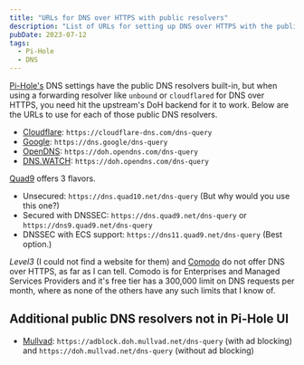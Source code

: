 ```yaml
---
title: "URLs for DNS over HTTPS with public resolvers"
description: "List of URLs for setting up DNS over HTTPS with the public DNS resolvers available in Pi-Hole."
pubDate: 2023-07-12
tags:
  - Pi-Hole
  - DNS
---
```


<a href="https://pi-hole.net" target="_blank">Pi-Hole's</a> DNS settings have the public DNS resolvers built-in, but when using a forwarding resolver like `unbound` or `cloudflared` for DNS over HTTPS, you need hit the upstream's DoH backend for it to work. Below are the URLs to use for each of those public DNS resolvers.

- <a href="https://developers.cloudflare.com/1.1.1.1/encryption/dns-over-https/make-api-requests" target="_blank">Cloudflare</a>: `https://cloudflare-dns.com/dns-query`
- <a href="https://developers.google.com/speed/public-dns/docs/doh" target="_blank">Google</a>: `https://dns.google/dns-query`
- <a href="https://support.opendns.com/hc/en-us/articles/360038086532-Using-DNS-over-HTTPS-DoH-with-OpenDNS" target="_blank">OpenDNS</a>: `https://doh.opendns.com/dns-query`
- <a href="https://dns.watch/#:~:text=DNS%2Dover%2DHTTPS%20(DoH)%20URI" target="_blank">DNS.WATCH</a>: `https://doh.opendns.com/dns-query`

<a href="https://www.quad9.net/news/blog/doh-with-quad9-dns-servers" target="_blank">Quad9</a> offers 3 flavors.

- Unsecured: `https://dns.quad10.net/dns-query` (But why would you use this one?)
- Secured with DNSSEC: `https://dns.quad9.net/dns-query` or `https://dns9.quad9.net/dns-query`
- DNSSEC with ECS support: `https://dns11.quad9.net/dns-query` (Best option.)

_Level3_ (I could not find a website for them) and <a href="comodo.come/secure-dns" target="_blank">Comodo</a> do not offer DNS over HTTPS, as far as I can tell. Comodo is for Enterprises and Managed Services Providers and it's free tier has a 300,000 limit on DNS requests per month, where as none of the others have any such limits that I know of.

## Additional public DNS resolvers not in Pi-Hole UI

- <a href="https://mullvad.net/en/help/dns-over-https-and-dns-over-tls/&cd=10&hl=en&ct=clnk&gl=us" target="_blank">Mullvad</a>: `https://adblock.doh.mullvad.net/dns-query` (with ad blocking) and `https://doh.mullvad.net/dns-query` (without ad blocking)
